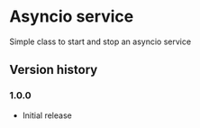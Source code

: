 Asyncio service
==============

Simple class to start and stop an asyncio service

Version history
---------------

### 1.0.0

* Initial release